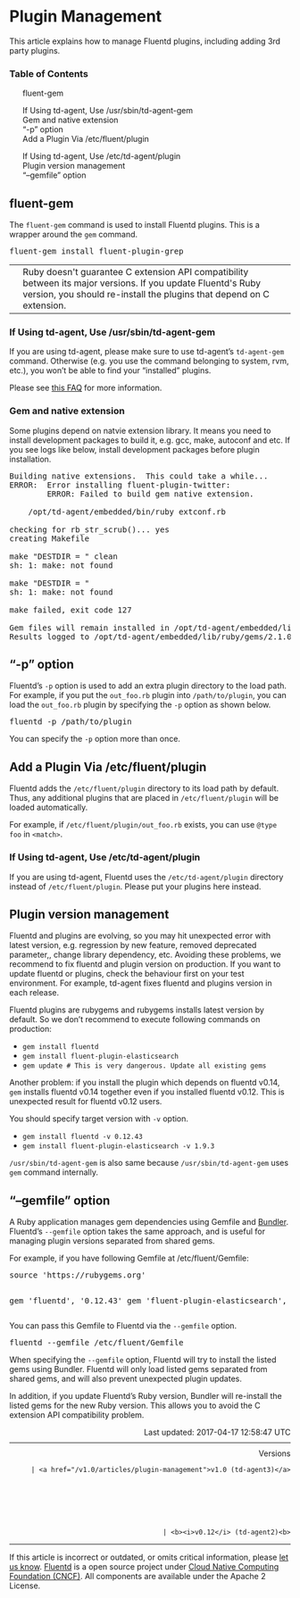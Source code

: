 <hgroup>
<h1>Plugin Management</h1>
</hgroup>
<p>This article explains how to manage Fluentd plugins, including adding 3rd party plugins.</p>
<a name="fluent-gem"></a>
<section id="table-of-contents"><h3>Table of Contents</h3>
<ul id="toc">
<li class="toc-item"><a href="#fluent-gem">fluent-gem</a></li>
<ul class="sub-toc">
<li class="sub-toc-item"><a href="#if-using-td-agent,-use-/usr/sbin/td-agent-gem">If Using td-agent, Use /usr/sbin/td-agent-gem</a></li>
<li class="sub-toc-item"><a href="#gem-and-native-extension">Gem and native extension</a></li>
</ul>
<li class="toc-item"><a href="#%E2%80%9C-p%E2%80%9D-option">“-p” option</a></li>
<li class="toc-item"><a href="#add-a-plugin-via-/etc/fluent/plugin">Add a Plugin Via /etc/fluent/plugin</a></li>
<ul class="sub-toc">
<li class="sub-toc-item"><a href="#if-using-td-agent,-use-/etc/td-agent/plugin">If Using td-agent, Use /etc/td-agent/plugin</a></li>
</ul>
<li class="toc-item"><a href="#plugin-version-management">Plugin version management</a></li>
<li class="toc-item"><a href="#%E2%80%9C%E2%80%93gemfile%E2%80%9D-option">“–gemfile” option</a></li>
</ul>
</section>
<h2>fluent-gem</h2>
<p>The <code>fluent-gem</code> command is used to install Fluentd plugins. This is a wrapper around the <code>gem</code> command.</p>
<pre class="CodeRay"><span class="string">fluent-gem install fluent-plugin-grep
</span></pre>
<table class="note">
<td class="icon"></td>
<td class="content">Ruby doesn't guarantee C extension API compatibility between its major versions. If you update Fluentd's Ruby version, you should re-install the plugins that depend on C extension.</td>
</table>
<a name="if-using-td-agent,-use-/usr/sbin/td-agent-gem"></a><h3>If Using td-agent, Use /usr/sbin/td-agent-gem</h3>
<p>If you are using td-agent, please make sure to use td-agent’s <code>td-agent-gem</code> command. Otherwise (e.g. you use the command belonging to system, rvm, etc.), you won’t be able to find your “installed” plugins.</p>
<p>Please see <a href="/articles/faq#i-installed-td-agent-and-want-to-add-custom-plugins-how-do-i-do-it">this FAQ</a> for more information.</p>
<a name="gem-and-native-extension"></a><h3>Gem and native extension</h3>
<p>Some plugins depend on natvie extension library. It means you need to install development packages to build it, e.g. gcc, make, autoconf and etc.
If you see logs like below, install development packages before plugin installation.</p>
<pre class="CodeRay"><span class="string">Building native extensions.  This could take a while...
</span><span class="string">ERROR:  Error installing fluent-plugin-twitter:
</span><span class="string">        ERROR: Failed to build gem native extension.
</span><span class="string">
</span><span class="string">    /opt/td-agent/embedded/bin/ruby extconf.rb
</span><span class="string">
</span><span class="string">checking for rb_str_scrub()... yes
</span><span class="string">creating Makefile
</span><span class="string">
</span><span class="string">make "DESTDIR = " clean
</span><span class="string">sh: 1: make: not found
</span><span class="string">
</span><span class="string">make "DESTDIR = "
</span><span class="string">sh: 1: make: not found
</span><span class="string">
</span><span class="string">make failed, exit code 127
</span><span class="string">
</span><span class="string">Gem files will remain installed in /opt/td-agent/embedded/lib/ruby/gems/2.1.0/gems/string-scrub-0.0.3 for inspection.
</span><span class="string">Results logged to /opt/td-agent/embedded/lib/ruby/gems/2.1.0/extensions/x86_64-linux/2.1.0/string-scrub-0.0.3/gem_make.out
</span></pre>
<a name="%E2%80%9C-p%E2%80%9D-option"></a><h2>“-p” option</h2>
<p>Fluentd’s <code>-p</code> option is used to add an extra plugin directory to the load path. For example,
if you put the <code>out_foo.rb</code> plugin into <code>/path/to/plugin</code>, you can load the <code>out_foo.rb</code> plugin by specifying the <code>-p</code> option as shown below.</p>
<pre class="CodeRay"><span class="string">fluentd -p /path/to/plugin
</span></pre>
<p>You can specify the <code>-p</code> option more than once.</p>
<a name="add-a-plugin-via-/etc/fluent/plugin"></a><h2>Add a Plugin Via /etc/fluent/plugin</h2>
<p>Fluentd adds the <code>/etc/fluent/plugin</code> directory to its load path by default. Thus, any additional plugins that are placed in <code>/etc/fluent/plugin</code> will be loaded automatically.</p>
<p>For example, if <code>/etc/fluent/plugin/out_foo.rb</code> exists, you can use <code>@type foo</code> in <code>&lt;match&gt;</code>.</p>
<a name="if-using-td-agent,-use-/etc/td-agent/plugin"></a><h3>If Using td-agent, Use /etc/td-agent/plugin</h3>
<p>If you are using td-agent, Fluentd uses the <code>/etc/td-agent/plugin</code> directory instead of <code>/etc/fluent/plugin</code>. Please put your plugins here instead.</p>
<a name="plugin-version-management"></a><h2>Plugin version management</h2>
<p>Fluentd and plugins are evolving, so you may hit unexpected error with latest version, e.g. regression by new feature, removed deprecated parameter,, change library dependency, etc.
Avoiding these problems, we recommend to fix fluentd and plugin version on production. If you want to update fluentd or plugins, check the behaviour first on your test environment.
For example, td-agent fixes fluentd and plugins version in each release.</p>
<p>Fluentd plugins are rubygems and rubygems installs latest version by default. So we don’t recommend to execute following commands on production:</p>
<ul>
<li><code>gem install fluentd</code></li>
<li><code>gem install fluent-plugin-elasticsearch</code></li>
<li><code>gem update # This is very dangerous. Update all existing gems</code></li>
</ul>
<p>Another problem: if you install the plugin which depends on fluentd v0.14, <code>gem</code> installs fluentd v0.14 together even if you installed fluentd v0.12.
This is unexpected result for fluentd v0.12 users.</p>
<p>You should specify target version with <code>-v</code> option.</p>
<ul>
<li><code>gem install fluentd -v 0.12.43</code></li>
<li><code>gem install fluent-plugin-elasticsearch -v 1.9.3</code></li>
</ul>
<p><code>/usr/sbin/td-agent-gem</code> is also same because <code>/usr/sbin/td-agent-gem</code> uses <code>gem</code> command internally.</p>
<a name="%E2%80%9C%E2%80%93gemfile%E2%80%9D-option"></a><h2>“–gemfile” option</h2>
<p>A Ruby application manages gem dependencies using Gemfile and <a href="http://bundler.io/">Bundler</a>. Fluentd’s <code>--gemfile</code> option takes the same approach, and is useful for managing plugin versions separated from shared gems.</p>
<p>For example, if you have following Gemfile at /etc/fluent/Gemfile:</p>
<pre class="CodeRay">source 'https://rubygems.org'

gem 'fluentd', '0.12.43'
gem 'fluent-plugin-elasticsearch', '1.9.3'
</pre>
<p>You can pass this Gemfile to Fluentd via the <code>--gemfile</code> option.</p>
<pre class="CodeRay"><span class="string">fluentd --gemfile /etc/fluent/Gemfile
</span></pre>
<p>When specifying the <code>--gemfile</code> option, Fluentd will try to install the listed gems using Bundler.
Fluentd will only load listed gems separated from shared gems, and will also prevent unexpected plugin updates.</p>
<p>In addition, if you update Fluentd’s Ruby version, Bundler will re-install the listed gems for the new Ruby version.
This allows you to avoid the C extension API compatibility problem.</p>
<div style="text-align:right">
  Last updated: 2017-04-17 12:58:47 UTC
  </div>
<hr size="1" style="margin-top: 10px; margin-bottom: 10px; color: rgba(0, 0, 0, .15);"/>
<div style="text-align:right">
Versions 
  
    
    | <a href="/v1.0/articles/plugin-management">v1.0 (td-agent3)</a>
    
  

  

  
    
    | <b><i>v0.12</i> (td-agent2)<b>
</b></b>
</div>
<hr size="1" style="margin-top: 10px; margin-bottom: 10px; color: rgba(0, 0, 0, .15);"/>
<p>
    If this article is incorrect or outdated, or omits critical information, please <a href="https://github.com/fluent/fluentd-docs/issues?state=open">let us know</a>. <a href="http://www.fluentd.org/">Fluentd</a> is a  open source project under <a href="https://cncf.io/">Cloud Native Computing Foundation (CNCF)</a>. All components are available under the Apache 2 License.
  </p>
